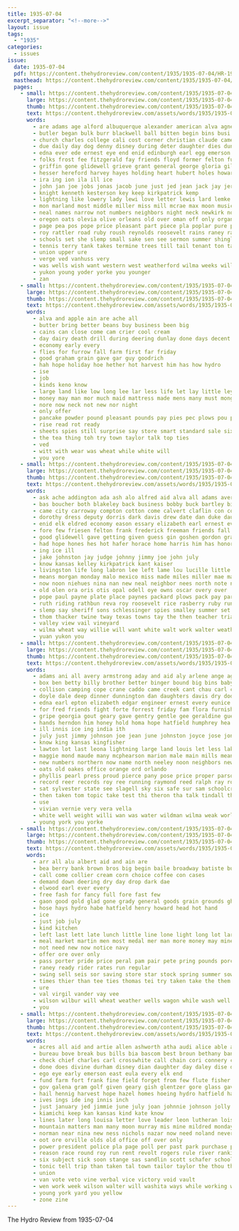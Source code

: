 ```yaml
---
title: 1935-07-04
excerpt_separator: "<!--more-->"
layout: issue
tags:
  - "1935"
categories:
  - issues
issue:
  date: 1935-07-04
  pdf: https://content.thehydroreview.com/content/1935/1935-07-04/HR-1935-07-04.pdf
  masthead: https://content.thehydroreview.com/content/1935/1935-07-04/masthead/HR-1935-07-04.jpg
  pages:
    - small: https://content.thehydroreview.com/content/1935/1935-07-04/small/HR-1935-07-04-01.jpg
      large: https://content.thehydroreview.com/content/1935/1935-07-04/large/HR-1935-07-04-01.jpg
      thumb: https://content.thehydroreview.com/content/1935/1935-07-04/thumbnails/HR-1935-07-04-01.jpg
      text: https://content.thehydroreview.com/assets/words/1935/1935-07-04/HR-1935-07-04-01.txt
      words:
        - are adams age alford albuquerque alexander american alva agnes august alo army aid allison acres amos alf ada agent acre ask author anne ani ane able and avery all ameri
        - butler began bulk burr blackwell ball bitten begin bins busi birth beans bank basinger bills brothers best blade buy baxter borah betty bolt boys bridge blue brought boards bole boucher bible bob broadway blaine ballot buckmaster back black belong better bishop both brief baby business bernadine beasley bill buys brother been bans bowyer base board bankhead big but blew bonus
        - church charles college cali cost corner christian claude came clash crossen cash churches chest court canning cream city county collie child cake close craig carl council cleo coburn clem comanche clark chelf connally canada creek clinton cate cattle congress caster can cyrus class clyde cowboy custer con
        - due daily day dog denny disney during deter daughter dies duncan debe dent death done danger dockery dick danes doctor dance days director dooley deal drag
        - edna ever ede ernest eye end enid edinburgh earl egg emerson every
        - folks frost fee fitzgerald fay friends floyd former felton full fand farm fair finley free floor first fine fire fell fail frank few found filling flowers from fred for face friday force farms figures fights ford far
        - griffin gone glidewell grieve grant general george gloria gilson going given golf gram good gilliland grain governor getting guthrie garber green greeson goes ground guest gressman gas
        - hesser hereford harvey hayes holding heart hubert holes howard happy hogan hand hamilton home homa hinton hafer harper hes hydro head hawks hail hiram hatfield harvest high herd hen harry hunting had held homes has hazel hale her half hille house
        - ira ing ion ila ill ice
        - john jan joe jobs jonas jacob june just jed jean jack jay jersey jones jimmy johnston july
        - knight kenneth kesterson key keep kirkpatrick kemp
        - lightning like lowery lady lewi love letter lewis lard lemke less land lulu ler leedy latter lorene later labor lodge lucille light live lead law low loy legion little lawrence late left leaders labs learn lawn loop
        - mon marland most middle miller miss mill mcrae max moon music matter mae mee must members made mass milk many maurine mil mexico much might man more madison mast melba meas money moore missouri may men morrison marie marsh march monday myrna
        - neal names narrow not numbers neighbors night neck newkirk noel name nicely north news ness norman need now new near never note nichols
        - oregon oats olevia olive orleans old over oman off only organ office owns
        - page pea pos pope price pleasant part piece pla poplar pure par per pape pen patient proud point pet pro present person plan pull pole pay pool place park paul people pastor president
        - roy rattler road ruby roush reynolds roosevelt rains raney rattle ringling red res rain redwood rolls rates rate rice ralph ron ranch
        - schools set she slemp small sake sen see sermon summer shingles summerfield shown states spohn side suits swim such september said seiberling state senator stock sit sale soon shoot style struck stands south sees showers school station shelton smith stand shows sister sid save speaker seen slow ser second saw seas swing service sunday saturday seek share sodders son sion
        - tennis terry tank takes termine trees till tail tenant ton take thore tax tex texas troy taken tes tree thing tour taylor title turner tansey ten tana tear trent teacher then than the trip them town towns teeter tue
        - union upper ure
        - verge ved vanhuss very
        - was wells wish want western west weatherford wilma weeks willa wilson work while white wheat week way wil working warden wife will ward why washington went world war wise well water with
        - yukon young yoder yorke you younger
        - zan
    - small: https://content.thehydroreview.com/content/1935/1935-07-04/small/HR-1935-07-04-02.jpg
      large: https://content.thehydroreview.com/content/1935/1935-07-04/large/HR-1935-07-04-02.jpg
      thumb: https://content.thehydroreview.com/content/1935/1935-07-04/thumbnails/HR-1935-07-04-02.jpg
      text: https://content.thehydroreview.com/assets/words/1935/1935-07-04/HR-1935-07-04-02.txt
      words:
        - alva and apple ain are ache all
        - butter bring better beans buy business been big
        - cains can close come cam crier cool cream
        - day dairy death drill during deering dunlay done days decent
        - economy early every
        - flies for furrow fall farm first far friday
        - good graham grain gave gar guy goodrich
        - hah hope holiday hoe hether hot harvest him has how hydro
        - ise
        - job
        - kinds keno know
        - large land like low long lee lar less life let lay little ley
        - money may man mor much maid mattress made mens many must mong
        - nore now neck not new nor night
        - only offer
        - pancake powder pound pleasant pounds pay pies pec plows pou pair pork plowe
        - rise read rot ready
        - sheets spies still surprise say store smart standard sale six sees saturday see service sein special stockton sense street shoe summer seed small sell spark supply saving sugar
        - the tea thing toh try town taylor talk top ties
        - ved
        - witt with wear was wheat while white will
        - you yore
    - small: https://content.thehydroreview.com/content/1935/1935-07-04/small/HR-1935-07-04-03.jpg
      large: https://content.thehydroreview.com/content/1935/1935-07-04/large/HR-1935-07-04-03.jpg
      thumb: https://content.thehydroreview.com/content/1935/1935-07-04/thumbnails/HR-1935-07-04-03.jpg
      text: https://content.thehydroreview.com/assets/words/1935/1935-07-04/HR-1935-07-04-03.txt
      words:
        - ask ache addington ada ash alo alfred aid alva all adams avery age able are american apache and ashford acre almon amell avis
        - bas boucher both blakeley back business bobby buck bartley birden barney bridge buy betty bond bert brothers bill bickell billie bar bank bassler bell but been bullard boys binger bers brother burkhart best
        - came city carroway compton cotton come calvert claflin con cope carruth check cody colony cording camp clerk carnegie chester cash chell coleman chelf chandler clara coffee county clay chittenden child charles cant cas cole cream childs
        - dorothy dress deputy dorris dark davis drew date dan duke daughter dunlap dick dinner dry
        - enid elk eldred economy eason essary elizabeth earl ernest every elva end eakes ethel elmer eunice emory
        - fore few friesen felton frank frederick freeman friends fall frances first friday former fine for fire forrest from frankie folks flowers fountain foss forger farm ford farra
        - good glidewell gave getting given guess gin goshen gordon grady goo garvey gas guest george
        - had hope hones hes hot hafer horace home harris him has honor health hamilton henke her hogan high holcomb herring hydro harry harp horse honey held
        - ing ice ill
        - jake johnston jay judge johnny jimmy joe john july
        - know kansas kelley kirkpatrick kant kaiser
        - livingston life long labron lee left lame lou lucille little latter larry last luella lor lewis landis
        - means morgan monday malo mexico miss made miles miller mae man malone mean monda mountain merle martha master melba mighty mildred matter mccullock may most mance
        - now noon niehues nina nan new neal neighbor nees north note neel
        - old olen ora oris otis opal odell oye owns oscar overy over
        - pope paul payne plate place paynes packard plows pack pay part pink public par patton pin pounds pany pollock
        - ruth riding rathbun reva roy roosevelt rice rasberry ruby run reason rom russell rose rae robert red
        - slemp say sheriff sons schlessinger spies smalley summer set step sunday stay still sale sister slagell smits smith stockton staples style she saturday stange see store seed sutton short supe son sickles
        - thom thacker twine tway texas towns tay the then teacher trial them theron too town thurs tex trip
        - valley view vail vineyard
        - wilma wheat way willie will want white walt work walter weatherford why weeks words went while west washita word wee well was week wear with
        - yuan yukon you
    - small: https://content.thehydroreview.com/content/1935/1935-07-04/small/HR-1935-07-04-04.jpg
      large: https://content.thehydroreview.com/content/1935/1935-07-04/large/HR-1935-07-04-04.jpg
      thumb: https://content.thehydroreview.com/content/1935/1935-07-04/thumbnails/HR-1935-07-04-04.jpg
      text: https://content.thehydroreview.com/assets/words/1935/1935-07-04/HR-1935-07-04-04.txt
      words:
        - adams ani all avery armstrong aday and aid aly arlene ange age afton apple alice ask are adin ast adi agar allie austin aves arenas
        - box ben betty billy brother better binger bound big bins baby bowie brought baptist bernadine boys baer bin bowels braly buy bank born business beck braddock bear bertha blizzard barker bible banner but been bill bers black bout both
        - collison camping cope crane caddo came creek cant chau carl charles clerk champion county choice canning city clear claud champ come care constant cossey child cobb calle cry cream close church cedar carman crouch clarence concord cor chas cau childs
        - doyle dale deep dinner dunnington dan daughters davis dry dodd done day dozier doris dunn due dear dungan dora doctor dary daughter days dose
        - edna earl epton elizabeth edgar engineer ernest every eunice even emil end edison else eva eddy est eary espe elk
        - for fred friends fight forte forrest friday fam flora furnish full fine fey floyd fish fort few former first flansburg found fields from foss frances fore fruits frank frankie farm
        - gripe georgia gout geary gave gentry gentle gee geraldine guest good george gas grain gregg
        - hands herndon him honey hold homa hope hatfield humphrey hea how haggard harvest hinton hillis henry hopes hamm hazel howe haul had hammer harper hixon hort held habit hines her has hopewell hardware home health helmuth hydro house hayes
        - ill innis ice ing india ith
        - july just jimmy johnson joe jean june johnston joyce jose jones job
        - know king kansas kingfisher
        - lawton lot last leona lightning large land louis let less lake little loan leven levinsky lao lee lis lewis late left lindsay lucian laura
        - maggie mond maude many mcphearson marion male main mills mean made mary matter mission mcconkey much maxine mauk members maxie more monday miller million martha mapel mercer morris might most mis money meo mullett man miss maj mound margaret means
        - new numbers northern now name north neeley noon neighbors news nadine not nice never night near needs
        - oats old oakes office orange ord orlando
        - phyllis pearl press proud pierce pany pose price proper parson public primo pankratz pleasant per pound por past prey pie present punches patent parsonage punch
        - record reer records roy ree running raymond reed ralph ray roberson rich read rubottom real richardson ring reading rexroat riggs rin ruth raney ren
        - sat sylvester state see slagell sky six safe sur sam schoolcraft sick shelton snow seem short sells school surprise stange san sic she sun still season standard secret senna stockton smithey sharry sister saturday show seat smith start supper steward sport salary stephens son sweet sunday shower struck
        - then taken tom topic take test thi theron tha talk tindall thurs triplett them than theo too tindell till thirsk taylor trip thomas the texas title
        - use
        - vivian vernie very vera vella
        - white well weight willi wan was water wildman wilma weak world wellman work week writer wheat wallop weatherford winner wagner woodman williams why wells west wait wild wife went woodward willias waters williamson weeks with will warren wise wey wyatt watson
        - young york you yorke
    - small: https://content.thehydroreview.com/content/1935/1935-07-04/small/HR-1935-07-04-05.jpg
      large: https://content.thehydroreview.com/content/1935/1935-07-04/large/HR-1935-07-04-05.jpg
      thumb: https://content.thehydroreview.com/content/1935/1935-07-04/thumbnails/HR-1935-07-04-05.jpg
      text: https://content.thehydroreview.com/assets/words/1935/1935-07-04/HR-1935-07-04-05.txt
      words:
        - arr all alu albert aid and ain are
        - bea berry bank brown bros big begin baile broadway batiste buy bette been bonus best black bran bring better bill
        - call come collier cream corn choice coffee con cases
        - demand down deering dry day drop dark dae
        - elwood earl ever every
        - free fash for fancy full fore fast few
        - gaon good gold glad gone grady general goods grain grounds ghee garvey graff gilmore
        - hose hays hydro habe hatfield henry howard head hot hand
        - ice
        - just job july
        - kind kitchen
        - left last lett late lunch little line lone light long lot large look larger lace low
        - meal market martin men most medal mer man more money may mine mill
        - not need new now notice navy
        - offer ore over only
        - pass porter pride price peral pam pair pete pring pounds porch pound pea per pennant
        - raney ready rider rates run regular
        - swing sell seis sor saving store star stock spring summer sow stoves second save size scott special six see shoe shorts shirley suit show saturday sae stange small she salt silk still short sale seed studebaker
        - times thier than tee ties thomas tei try taken take the them temple
        - ure
        - val virgil vander vay vee
        - wilson wilbur will wheat weather wells wagon while wash well want with white western
        - you
    - small: https://content.thehydroreview.com/content/1935/1935-07-04/small/HR-1935-07-04-06.jpg
      large: https://content.thehydroreview.com/content/1935/1935-07-04/large/HR-1935-07-04-06.jpg
      thumb: https://content.thehydroreview.com/content/1935/1935-07-04/thumbnails/HR-1935-07-04-06.jpg
      text: https://content.thehydroreview.com/assets/words/1935/1935-07-04/HR-1935-07-04-06.txt
      words:
        - acres all aid and artie allen ashworth atha audi alice able are age addo arnett
        - bureau bove break bus bills bia bascom best broun bethany bank born bonds business been bunch big bill brought body banks bundy bottom bonus bins bell burg brother back beam but beasley bess bradley bridge bishop book began black
        - check chief charles carl crosswhite call chain cori connery coombs cosh church cana chance cole con carter clara city crist company change cordell camps come catherine cleo card charter cashier cash coleman county close christian caddo can cody cartwright collins camp custer care came college
        - done does divine durham disney dian daughter day daley dise due daring dawn davis down deere demand dollar death dooley dent days dortha dickinson danger
        - ego eye early emerson east eula every elk end
        - fund farm fort frank fine field forget from few flute fisher ferris faith friday fall frost fire finder friend fresh fields ferguson fires former fee fish friends french front for flood first fletcher felton florence
        - gov galena gram golf given geary gish glentzer gore glass gave guns gone going gas governor george gorman griffin greeson gear
        - hail hennig harvest hope hazel homes hoeing hydro hatfield harl her half him harvey howard holding home held hay hutson had hennis hinton henry house host hill heaton hand heywood homa husband high has
        - ives ings ide ing innis inch
        - just january jed jimmie june july joan johnnie johnson jolly jarvis janes josh jack jim joe jobs jersey john jacob jessie
        - kiamichi keep kan kansas kind kate know
        - lines later long louisa letter love leader leon lutheran lois lee last lead little landay loving less lam lightning league lake look lon liss
        - mountain matters man many moon murray mis mine mildred monday miss market men mill milk members must marriage mcanally miller marland most morning more missouri moser mills million miles miners made may massingale mens matter mai
        - norman near nina new ness nichols nazar now need noland never not nathan neighbors nose night numbers neels neighbor news north
        - oot ore orville olds old office off over only
        - power president police pla page poll per past park purchase par pair phon price poli pound pope present plan pro pull phil people public phillips persons postal place private patience
        - reason race round roy run rent revolt rogers rule river rankin roose red roger rouge reno real roosevelt roll rocks ross road
        - six subject sick soon stange sas sandlin scott schafer school sun side stocks style saw son sutton score sell story sunday said see say sale shall salt surprise streams share sam she super special seen states soi sparks service sweet silver saturday set short second state seats store sing suit sen schoo smith shower stove seems strausberg smelter sena summer surplus storm stock
        - tonic tell trip than taken tal town tailor taylor the thou thing tes till tour takes torrent track them train thomas table tock telling tor tea take
        - union
        - van vote veto vine verbal vice victory void vault
        - wen work week wilson walter will washita ways while working wheat was waters weeks white wish winter wilburn western with wife willie wagner william way weather words wesley want willing
        - young york yard you yellow
        - zone zine
---
```


The Hydro Review from 1935-07-04

<!--more-->

